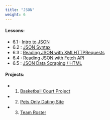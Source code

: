 ```yaml
---
title: "JSON"
weight: 6
---
```


#### Lessons:
 - 6.1 : [Intro to JSON](http://coding-for-the-web.lsupathways.org/6_unit_6/1_lesson_1/)
 - 6.2 : [JSON Syntax](http://coding-for-the-web.lsupathways.org/6_unit_6/2_lesson_2/)
 - 6.3 : [Reading JSON with XMLHTTPRequests](http://coding-for-the-web.lsupathways.org/6_unit_6/3_lesson_3/)
 - 6.4 : [Reading JSON with Fetch API](http://coding-for-the-web.lsupathways.org/6_unit_6/4_lesson_4/)
 - 6.5 : [JSON Data Scraping / HTML](http://coding-for-the-web.lsupathways.org/6_unit_6/5_lesson_5)
 
#### Projects: 
 - 1. [Basketball Court Project](#)
 - 2. [Pets Only Dating Site](#)
 - 3. [Team Roster](#)
 
